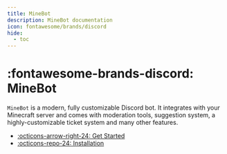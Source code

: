 ```yaml
---
title: MineBot
description: MineBot documentation
icon: fontawesome/brands/discord
hide:
  - toc
---
```



# :fontawesome-brands-discord: MineBot

`MineBot` is a modern, fully customizable Discord bot. It integrates with your Minecraft server and comes with moderation tools, suggestion system, a highly-customizable ticket system and many other features.

<div class="grid cards" markdown>

- [:octicons-arrow-right-24: Get Started](get_started/index.md)
- [:octicons-repo-24: Installation](./installation/index.md)

</div>
